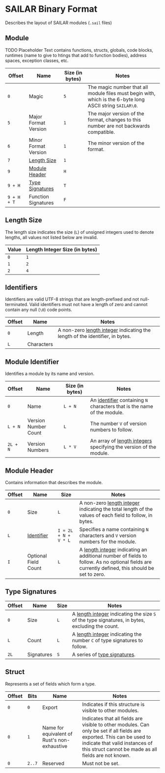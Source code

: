 # SAILAR Binary Format
Describes the layout of SAILAR modules (`.sail` files)

## Module
TODO Placeholder Text contains functions, structs, globals, code blocks, runtimes (name to give to htings that add to function bodies), address spaces, exception classes, etc.

Offset|Name|Size (in bytes)|Notes
---|---|---|---
`0`|Magic|`5`|The magic number that all module files must begin with, which is the 6-byte long ASCII string `SAILAR\0`.
`5`|Major Format Version|`1`|The major version of the format, changes to this number are not backwards compatible.
`6`|Minor Format Version|`1`|The minor version of the format.
`7`|[Length Size](#length-size)|`1`|
`9`|[Module Header](#module-header)|`H`|
`9 + H`|[Type Signatures](#type-signatures)|`T`|
`9 + H + T`|Function Signatures|`F`|

## Length Size
The length size indicates the size (`L`) of unsigned integers used to denote lengths, all values not listed below are invalid.

Value|Length Integer Size (in bytes)
---|---
`0`|`1`
`1`|`2`
`2`|`4`

## Identifiers
Identifiers are valid UTF-8 strings that are length-prefixed and not null-terminated. Valid identifiers must not have a length of zero and cannot contain any null (`\0`) code points.

Offset|Name|Notes
---|---|---
`0`|Length|A non-zero [length integer](#length-size) indicating the length of the identifier, in bytes.
`L`|Characters|

## Module Identifier
Identifies a module by its name and version.

Offset|Name|Size (in bytes)|Notes
---|---|---|---
`0`|Name|`L + N`|An [identifier](#Identifier) containing `N` characters that is the name of the module.
`L + N`|Version Number Count|`L`|The number `V` of version numbers to follow.
`2L + N`|Version Numbers|`L * V`|An array of [length integers](#length-size) specifying the version of the module.

## Module Header
Contains information that describes the module.

Offset|Name|Size|Notes
---|---|---|---
`0`|Size|`L`|A non-zero [length integer](#length-size) indicating the total length of the values of each field to follow, in bytes.
`L`|[Identifier](#module-identifier)|`I = 2L + N + V * L`|Specifies a name containing `N` characters and `V` version numbers for the module.
`I`|Optional Field Count|`L`|A [length integer](#length-size) indicating an additional number of fields to follow. As no optional fields are currently defined, this should be set to zero.

## Type Signatures

Offset|Name|Size|Notes
---|---|---|---
`0`|Size|`L`|A [length integer](#length-size) indicating the size `S` of the type signatures, in bytes, excluding the count.
`L`|Count|`L`|A [length integer](#length-size) indicating the number `C` of type signatures to follow.
`2L`|Signatures|`S`|A series of [type signatures](./binary-format-signatures.md#type).

## Struct
Represents a set of fields which form a type.

Offset|Bits|Name|Notes
---|---|---|---
`0`|`0`|Export|Indicates if this structure is visible to other modules.
`0`|`1`|Name for equivalent of Rust's non-exhaustive|Indicates that all fields are visible to other modules. Can only be set if all fields are exported. This can be used to indicate that valid instances of this struct cannot be made as all fields are not known.
`0`|`2..7`|Reserved|Must not be set.
